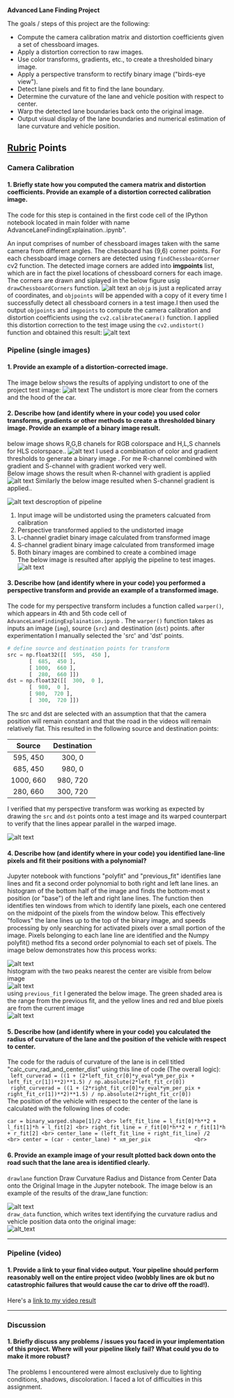 

**Advanced Lane Finding Project**

The goals / steps of this project are the following:

* Compute the camera calibration matrix and distortion coefficients given a set of chessboard images.
* Apply a distortion correction to raw images.
* Use color transforms, gradients, etc., to create a thresholded binary image.
* Apply a perspective transform to rectify binary image ("birds-eye view").
* Detect lane pixels and fit to find the lane boundary.
* Determine the curvature of the lane and vehicle position with respect to center.
* Warp the detected lane boundaries back onto the original image.
* Output visual display of the lane boundaries and numerical estimation of lane curvature and vehicle position.

[//]: # (Image References)

[image1]: ./output_images/ChessImagesForCalibration.png "Undistorted"
[image2]: ./output_images/UndistortedChessImage.png "Chess_Unidistort"
[image3]: ./output_images/ExampleUndistortedImg.png "Road Transformed"
[image4]: ./output_images/unwrapped.png "Perspective Transform"
[image5]: ./output_images/ThreeColorChanels.png "ColorSpaces"
[image6]: ./output_images/LChannel.png "LChanel"
[image7]: ./output_images/BChanel.png "BChanel"
[image8]: ./output_images/PipelineOnImages.png "PipeLine"
[image9]: ./output_images/polyfit.png "Polyfit"
[image10]: ./output_images/histogram.png "Polyfit"
[image11]: ./output_images/polyfit2.png "Polyfit"
[image12]: ./output_images/drawlane.png "drawlane"
[image13]: ./output_images/draw_data.png "draw_data"
[video10]: ./output_images/project_video_output.mp4 "Video"

## [Rubric](https://review.udacity.com/#!/rubrics/571/view) Points



### Camera Calibration

#### 1. Briefly state how you computed the camera matrix and distortion coefficients. Provide an example of a distortion corrected calibration image.

The code for this step is contained in the first code cell of the IPython notebook located in main folder with name AdvanceLaneFindingExplaination..ipynb".

An input comprises of number of chessboard images taken with the same camera from different angles. The chessboard has (9,6) corner points. For each chessboard image corners are detected using `findChessboardCorner` cv2 function. The detected image corners are added into **imgpoints** list, which are in fact the pixel locations of chessboard corners for each image. The corners are drawn and siplayed in the below figure usig `drawChessboardCorners` function.
![alt text][image1]
an `objp` is just a replicated array of coordinates, and `objpoints` will be appended with a copy of it every time I successfully detect all chessboard corners in a test image.I then used the output `objpoints` and `imgpoints` to compute the camera calibration and distortion coefficients using the `cv2.calibrateCamera()` function.  I applied this distortion correction to the test image using the `cv2.undistort()` function and obtained this result: 
![alt text][image2]

### Pipeline (single images)

#### 1. Provide an example of a distortion-corrected image.

The image below shows the results of applying undistort to one of the project test image:
![alt text][image3]
The undistort is more clear from the corners and the hood of the car.
#### 2. Describe how (and identify where in your code) you used color transforms, gradients or other methods to create a thresholded binary image.  Provide an example of a binary image result.
below image shows R,G,B chanels for RGB colorspace and H,L,S channels for HLS colorspace..
![alt text][image5]
I used a combination of color and gradient thresholds to generate a binary image . For me R-channel combined with gradient and S-channel with gradient worked very well.  
Below image shows the result when R-channel with gradient is applied
![alt text][image6]
Similarly the below image resulted when S-channel gradient is applied..

![alt text][image7]
descroption of pipeline
1. Input image will be undistorted using the prameters calcuated from calibration
2. Perspective transformed applied to the undistorted image
3. L-channel gradiet binary image calculated from transformed image
4. S-channel gradient binary image calculated from transformed image
5. Both binary images are combined to create a combined image <br>
The below image is resulted after applyig the pipeline to test images.
![alt text][image8]

#### 3. Describe how (and identify where in your code) you performed a perspective transform and provide an example of a transformed image.

The code for my perspective transform includes a function called `warper()`, which appears in 4th and 5th code cell of `AdvanceLaneFindingExplaination.ipynb` .  The `warper()` function takes as inputs an image (`img`), source (`src`) and destination (`dst`) points.  after experimentation I manually selected the 'src' and 'dst' points.

```python
# define source and destination points for transform
src = np.float32([[  595,  450 ],
       [  685,  450 ],
       [ 1000,  660 ],
       [  280,  660 ]])
dst = np.float32([[  300,  0 ],
       [  980,  0 ],
       [ 980,  720 ],
       [  300,  720 ]])
```

 The src and dst are selected with an assumption that that the camera position will remain constant and that the road in the videos will remain relatively flat.
 This resulted in the following source and destination points:

| Source        | Destination   | 
|:-------------:|:-------------:| 
| 595, 450      | 300, 0        | 
| 685, 450      | 980, 0      |
| 1000, 660     | 980, 720      |
| 280, 660      | 300, 720        |

I verified that my perspective transform was working as expected by drawing the `src` and `dst` points onto a test image and its warped counterpart to verify that the lines appear parallel in the warped image.

![alt text][image4]

#### 4. Describe how (and identify where in your code) you identified lane-line pixels and fit their positions with a polynomial?

Jupyter notebook with functions "polyfit" and "previous_fit" identifies lane lines and fit a second order polynomial to both right and left lane lines. an histogram of the bottom half of the image and finds the bottom-most x position (or "base") of the left and right lane lines. The function then identifies ten windows from which to identify lane pixels, each one centered on the midpoint of the pixels from the window below. This effectively "follows" the lane lines up to the top of the binary image, and speeds processing by only searching for activated pixels over a small portion of the image. Pixels belonging to each lane line are identified and the Numpy polyfit() method fits a second order polynomial to each set of pixels. The image below demonstrates how this process works:

![alt text][image9]
<br />histogram with the two peaks nearest the center are visible from below image<br />
![alt text][image10]
 <br />using `previous_fit` I generated the below image. The green shaded area is the range from the previous fit, and the yellow lines and red and blue pixels are from the current image<br />
![alt text][image11]

#### 5. Describe how (and identify where in your code) you calculated the radius of curvature of the lane and the position of the vehicle with respect to center.

The code for the raduis of curvature of the lane is in cell titled "calc_curv_rad_and_center_dist" using this line of code (The overall logic):<br>
` left_curverad = ((1 + (2*left_fit_cr[0]*y_eval*ym_per_pix + left_fit_cr[1])**2)**1.5) / np.absolute(2*left_fit_cr[0])`<br>
   ` right_curverad = ((1 + (2*right_fit_cr[0]*y_eval*ym_per_pix + right_fit_cr[1])**2)**1.5) / np.absolute(2*right_fit_cr[0])`<br>
The position of the vehicle with respect to the center of the lane is calculated with the following lines of code:<br />

` car = binary_warped.shape[1]/2 <br>
  left_fit_line = l_fit[0]*h**2 + l_fit[1]*h + l_fit[2] <br>
  right_fit_line = r_fit[0]*h**2 + r_fit[1]*h + r_fit[2] <br>
  center_lane = (left_fit_line + right_fit_line) /2      <br>
  center = (car - center_lane) * xm_per_pix              <br>      
    `

#### 6. Provide an example image of your result plotted back down onto the road such that the lane area is identified clearly.

`drawlane` function Draw Curvature Radius and Distance from Center Data onto the Original Image in the Jupyter notebook.  The image below is an example of the results of the draw_lane function:

![alt text][image12]
<br />`draw_data` function, which writes text identifying the curvature radius and vehicle position data onto the original image:<br />
![alt_text][image13]

---

### Pipeline (video)

#### 1. Provide a link to your final video output.  Your pipeline should perform reasonably well on the entire project video (wobbly lines are ok but no catastrophic failures that would cause the car to drive off the road!).

Here's a [link to my video result](./output_images/project_video_output.mp4)

---

### Discussion

#### 1. Briefly discuss any problems / issues you faced in your implementation of this project.  Where will your pipeline likely fail?  What could you do to make it more robust?

The problems I encountered were almost exclusively due to lighting conditions, shadows, discoloration. I faced a lot of difficulties in this assignment.  

